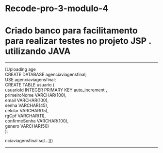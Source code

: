 # Recode-pro-3-modulo-4
<h1>Criado banco para facilitamento para realizar testes no projeto JSP . utilizando JAVA </h1>

<hr>

[Uploading age<br>CREATE DATABASE agenciaviagensfinal; <br>
USE agenciaviagensfinal;<br>
CREATE TABLE usuario (<br>
usuarioId  INTEGER PRIMARY KEY auto_increment  ,<br>
primeiroNome VARCHAR(100),<br>
email VARCHAR(100),<br>
senha VARCHAR(45),<br>
celular VARCHAR(15),<br>
rgCpf VARCHAR(11),<br>
confirmeSenha VARCHAR(100),<br>
genero VARCHAR(50)<br>
);<br>


nciaviagensfinal.sql…]()<br>

<hr>

